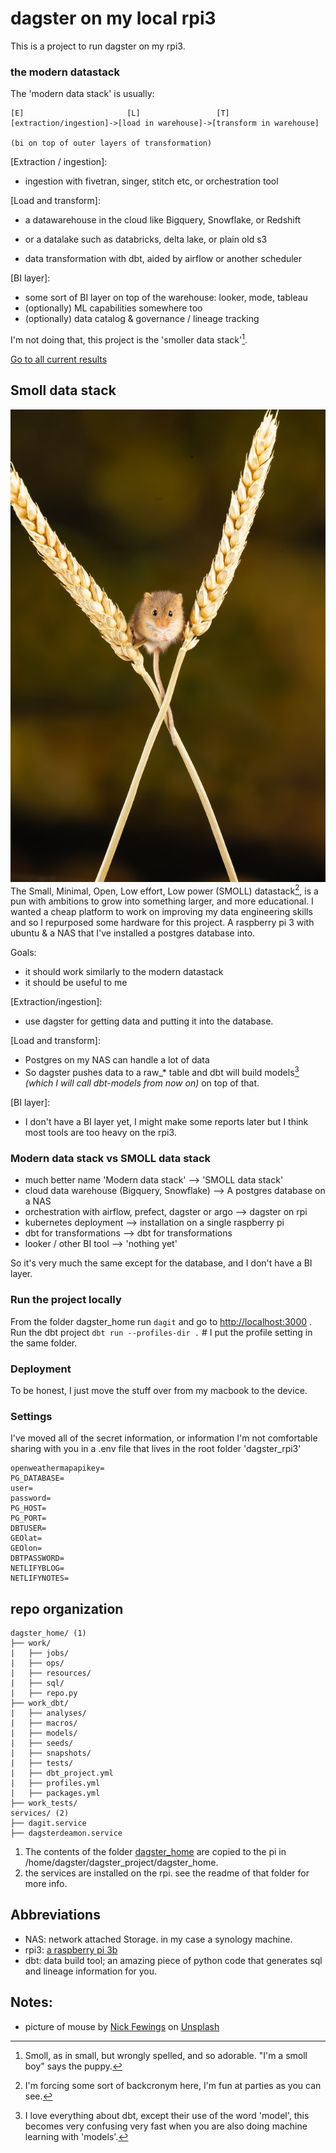 # dagster on my local rpi3

This is a project to run dagster on my rpi3.

### the modern datastack
The 'modern data stack' is usually:

```
[E]                       [L]                 [T]
[extraction/ingestion]->[load in warehouse]->[transform in warehouse]

(bi on top of outer layers of transformation)
```

[Extraction / ingestion]:
- ingestion with fivetran, singer, stitch etc, or orchestration tool

[Load and transform]:
- a datawarehouse in the cloud like Bigquery, Snowflake, or Redshift
- or a datalake such as databricks, delta lake, or plain old s3

- data transformation with dbt, aided by airflow or another scheduler

[BI layer]:
- some sort of BI layer on top of the warehouse: looker, mode, tableau
- (optionally) ML capabilities somewhere too
- (optionally) data catalog & governance / lineage tracking


I'm not doing that, this project is the 'smoller data stack'[^2].

[Go to all current results](results.md)

## Smoll data stack
![a mouse balancing on two wheat shoots](nick-fewings--dtKoaHpi9M-unsplash.jpg)
The Small, Minimal, Open, Low effort, Low power (SMOLL) datastack[^1], is
a pun with ambitions to grow into something larger, and more educational.
I wanted a cheap platform to work on improving my data engineering skills and
so I repurposed some hardware for this project. A raspberry pi 3 with ubuntu & a NAS that I've installed a postgres database into.

Goals:
- it should work similarly to the modern datastack
- it should be useful to me

[Extraction/ingestion]:
- use dagster for getting data and putting it into the database.

[Load and transform]:
- Postgres on my NAS can handle a lot of data
- So dagster pushes data to a raw_* table and dbt will build models[^3] _(which I will call dbt-models from now on)_ on top of that.

[BI layer]:
- I don't have a BI layer yet, I might make some reports later but I think most tools are too heavy on the rpi3.


### Modern data stack vs SMOLL data stack
- much better name 'Modern data stack' --> 'SMOLL data stack'
- cloud data warehouse (Bigquery, Snowflake) --> A postgres database on a NAS
- orchestration with airflow, prefect, dagster or argo --> dagster on rpi
- kubernetes deployment --> installation on a single raspberry pi
- dbt for transformations --> dbt for transformations
- looker / other BI tool --> 'nothing yet'

So it's very much the same except for the database, and I don't have a BI layer.


### Run the project locally

From the folder dagster_home run `dagit` and go to <http://localhost:3000> .
Run the dbt project `dbt run --profiles-dir .` # I put the profile setting in the same folder.

### Deployment
To be honest, I just move the stuff over from my macbook to the device.

### Settings
I've moved all of the secret information, or information I'm not comfortable
sharing with you in a .env file that lives in the root folder 'dagster_rpi3'


```
openweathermapapikey=
PG_DATABASE=
user=
password=
PG_HOST=
PG_PORT=
DBTUSER=
GEOlat=
GEOlon=
DBTPASSWORD=
NETLIFYBLOG=
NETLIFYNOTES=
```

## repo organization
```
dagster_home/ (1)
├── work/
|   ├── jobs/
|   ├── ops/
|   ├── resources/
|   ├── sql/
|   ├── repo.py
├── work_dbt/
|   ├── analyses/
|   ├── macros/
|   ├── models/
|   ├── seeds/
|   ├── snapshots/
|   ├── tests/
|   ├── dbt_project.yml
|   ├── profiles.yml
|   ├── packages.yml
├── work_tests/
services/ (2)
├── dagit.service
├── dagsterdeamon.service
```

1. The contents of the folder [dagster_home](dagster_home/) are copied to the pi in /home/dagster/dagster_project/dagster_home.
2. the services are installed on the rpi. see the readme of that folder for more info.

## Abbreviations
- NAS: network attached Storage. in my case a synology machine.
- rpi3: [a raspberry pi 3b ](https://www.raspberrypi.com/products/raspberry-pi-3-model-b/)
- dbt: data build tool; an amazing piece of python code that generates sql and lineage information for you.

## Notes:
[^1]: I'm forcing some sort of backcronym here, I'm fun at parties as you can see.
[^2]: Smoll, as in small, but wrongly spelled, and so adorable. "I'm a smoll boy" says the puppy.
[^3]: I love everything about dbt, except their use of the word 'model', this becomes very confusing very fast when you are also doing machine learning with 'models'.
* picture of mouse by <a href="https://unsplash.com/@jannerboy62?utm_source=unsplash&utm_medium=referral&utm_content=creditCopyText">Nick Fewings</a> on <a href="https://unsplash.com/s/photos/small-animal?utm_source=unsplash&utm_medium=referral&utm_content=creditCopyText">Unsplash</a>
